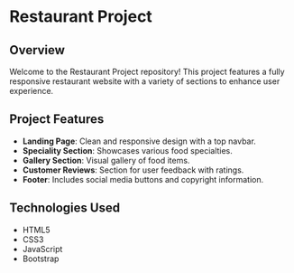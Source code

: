# Restaurant Project

## Overview

Welcome to the Restaurant Project repository! This project features a fully responsive restaurant website with a variety of sections to enhance user experience.

## Project Features

- **Landing Page**: Clean and responsive design with a top navbar.
- **Speciality Section**: Showcases various food specialties.
- **Gallery Section**: Visual gallery of food items.
- **Customer Reviews**: Section for user feedback with ratings.
- **Footer**: Includes social media buttons and copyright information.

## Technologies Used

- HTML5
- CSS3
- JavaScript
- Bootstrap
